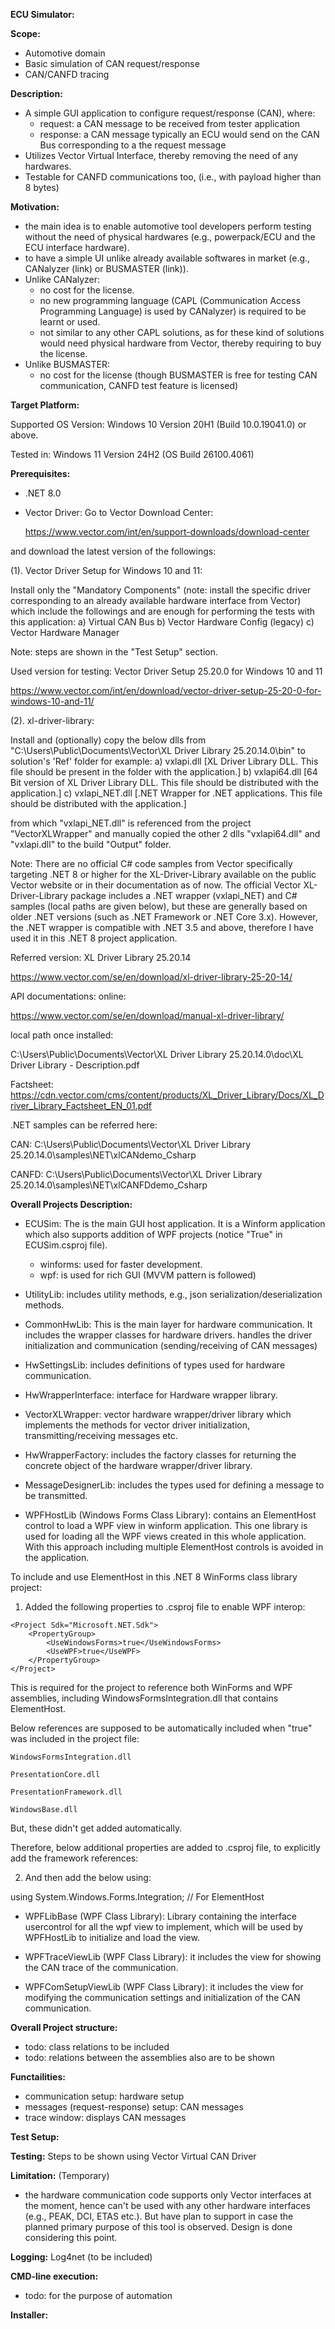 **ECU Simulator:**

**Scope:**
- Automotive domain
- Basic simulation of CAN request/response
- CAN/CANFD tracing

**Description:**
- A simple GUI application to configure request/response (CAN), where:
    - request: a CAN message to be received from tester application
    - response: a CAN message typically an ECU would send on the CAN Bus corresponding to a the request message
- Utilizes Vector Virtual Interface, thereby removing the need of any hardwares.
- Testable for CANFD communications too, (i.e., with payload higher than 8 bytes)

**Motivation:**
- the main idea is to enable automotive tool developers perform testing without the need of physical hardwares (e.g., powerpack/ECU and the ECU interface hardware).
- to have a simple UI unlike already available softwares in market (e.g., CANalyzer (link) or BUSMASTER (link)).
- Unlike CANalyzer:
    - no cost for the license.
    - no new programming language (CAPL (Communication Access Programming Language) is used by CANalyzer) is required to be learnt or used.
    - not similar to any other CAPL solutions, as for these kind of solutions would need physical hardware from Vector, thereby requiring to buy the license.
- Unlike BUSMASTER:
    - no cost for the license (though BUSMASTER is free for testing CAN communication, CANFD test feature is licensed)  


**Target Platform:**

Supported OS Version: Windows 10 Version 20H1 (Build 10.0.19041.0) or above.

Tested in: Windows 11 Version 24H2 (OS Build 26100.4061)

**Prerequisites:**
- .NET 8.0
- Vector Driver: Go to Vector Download Center:
  
  https://www.vector.com/int/en/support-downloads/download-center
  
and download the latest version of the followings:

(1). Vector Driver Setup for Windows 10 and 11:

Install only the "Mandatory Components" (note: install the specific driver corresponding to an already available hardware interface from Vector) which include the followings and are enough for performing the tests with this application:
	a) Virtual CAN Bus
	b) Vector Hardware Config (legacy)
	c) Vector Hardware Manager

Note: steps are shown in the "Test Setup" section.

Used version for testing: Vector Driver Setup 25.20.0 for Windows 10 and 11

https://www.vector.com/int/en/download/vector-driver-setup-25-20-0-for-windows-10-and-11/

(2). xl-driver-library:

Install and (optionally) copy the below dlls from "C:\Users\Public\Documents\Vector\XL Driver Library 25.20.14.0\bin" to solution's 'Ref' folder for example:
a) vxlapi.dll [XL Driver Library DLL. This file should be present in the folder with the application.]
b) vxlapi64.dll [64 Bit version of XL Driver Library DLL. This file should be distributed with the application.]
c) vxlapi_NET.dll [.NET Wrapper for .NET applications. This file should be distributed with the application.]

from which "vxlapi_NET.dll" is referenced from the project "VectorXLWrapper" and manually copied the other 2 dlls "vxlapi64.dll" and "vxlapi.dll" to the build "Output" folder.

Note: There are no official C# code samples from Vector specifically targeting .NET 8 or higher for the XL-Driver-Library available on the public Vector website or in their documentation as of now. The official Vector XL-Driver-Library package includes a .NET wrapper (vxlapi_NET) and C# samples (local paths are given below), but these are generally based on older .NET versions (such as .NET Framework or .NET Core 3.x). However, the .NET wrapper is compatible with .NET 3.5 and above, therefore I have used it in this .NET 8 project application.

Referred version: XL Driver Library 25.20.14

https://www.vector.com/se/en/download/xl-driver-library-25-20-14/

API documentations: 
online: 

https://www.vector.com/se/en/download/manual-xl-driver-library/

local path once installed: 

C:\Users\Public\Documents\Vector\XL Driver Library 25.20.14.0\doc\XL Driver Library - Description.pdf

Factsheet: https://cdn.vector.com/cms/content/products/XL_Driver_Library/Docs/XL_Driver_Library_Factsheet_EN_01.pdf

.NET samples can be referred here:

CAN: C:\Users\Public\Documents\Vector\XL Driver Library 25.20.14.0\samples\NET\xlCANdemo_Csharp

CANFD: C:\Users\Public\Documents\Vector\XL Driver Library 25.20.14.0\samples\NET\xlCANFDdemo_Csharp


**Overall Projects Description:**
- ECUSim: The is the main GUI host application. It is a Winform application which also supports addition of WPF projects (notice "<UseWPF>True</UseWPF>" in ECUSim.csproj file).
	- winforms: used for faster development.
	- wpf: is used for rich GUI (MVVM pattern is followed)

- UtilityLib: includes utility methods, e.g., json serialization/deserialization methods.
  
- CommonHwLib: This is the main layer for hardware communication. It includes the wrapper classes for hardware drivers. handles the driver initialization and communication (sending/receiving of CAN messages)
  
- HwSettingsLib: includes definitions of types used for hardware communication.
  
- HwWrapperInterface: interface for Hardware wrapper library.
  
- VectorXLWrapper: vector hardware wrapper/driver library which implements the methods for vector driver initialization, transmitting/receiving messages etc.

- HwWrapperFactory: includes the factory classes for returning the concrete object of the hardware wrapper/driver library.

- MessageDesignerLib: includes the types used for defining a message to be transmitted.

- WPFHostLib (Windows Forms Class Library): contains an ElementHost control to load a WPF view in winform application. This one library is used for loading all the WPF views created in this whole application. With this approach including multiple ElementHost controls is avoided in the application.

To include and use ElementHost in this .NET 8 WinForms class library project:
1) Added the following properties to .csproj file to enable WPF interop:

```
<Project Sdk="Microsoft.NET.Sdk">
	<PropertyGroup>
		<UseWindowsForms>true</UseWindowsForms>
		<UseWPF>true</UseWPF>
	</PropertyGroup>
</Project>
```
This is required for the project to reference both WinForms and WPF assemblies, including WindowsFormsIntegration.dll that contains ElementHost.

Below references are supposed to be automatically included when "<UseWPF>true</UseWPF>" was included in the project file:

    WindowsFormsIntegration.dll

    PresentationCore.dll

    PresentationFramework.dll

    WindowsBase.dll

But, these didn't get added automatically.

Therefore, below additional properties are added to .csproj file, to explicitly add the framework references:

<ItemGroup>
  <FrameworkReference Include="Microsoft.WindowsDesktop.App.WindowsForms" />
  <FrameworkReference Include="Microsoft.WindowsDesktop.App.WPF" />
</ItemGroup>



2) And then add the below using:

using System.Windows.Forms.Integration; // For ElementHost


- WPFLibBase (WPF Class Library): Library containing the interface usercontrol for all the wpf view to implement, which will be used by WPFHostLib to initialize and load the view.

- WPFTraceViewLib (WPF Class Library): it includes the view for showing the CAN trace of the communication.

- WPFComSetupViewLib (WPF Class Library): it includes the view for modifying the communication settings and initialization of the CAN communication.


**Overall Project structure:**
- todo: class relations to be included
- todo: relations between the assemblies also are to be shown

**Functailities:**
 - communication setup: hardware setup
 - messages (request-response) setup: CAN messages
 - trace window: displays CAN messages

**Test Setup:**

**Testing:**
Steps to be shown using Vector Virtual CAN Driver

**Limitation:** (Temporary)
 - the hardware communication code supports only Vector interfaces at the moment, hence can't be used with any other hardware interfaces (e.g., PEAK, DCI, ETAS etc.). But have plan to support in case the planned primary purpose of this tool is observed. Design is done considering this point.
 
**Logging:**
Log4net (to be included)

**CMD-line execution:**
- todo: for the purpose of automation

**Installer:**
